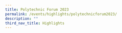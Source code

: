 ```yaml
---
title: Polytechnic Forum 2023
permalink: /events/highlights/polytechnicforum2023/
description: ""
third_nav_title: Highlights
---
```

